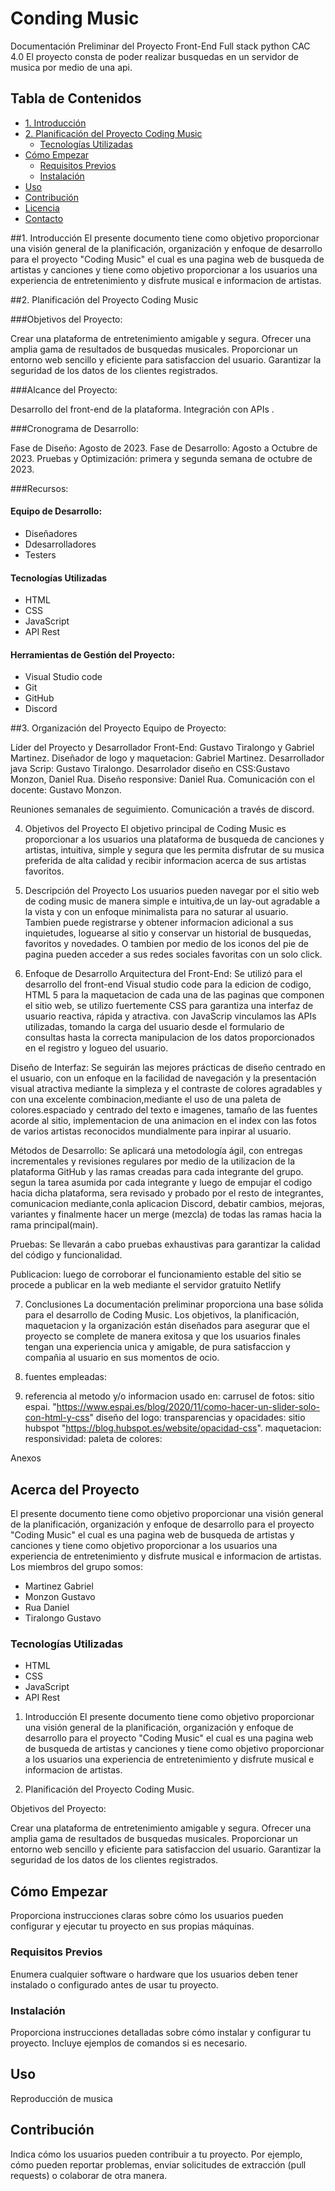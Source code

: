 
# Conding Music

Documentación Preliminar del Proyecto Front-End Full stack python CAC 4.0
El proyecto consta de poder realizar busquedas en un servidor de musica por medio de una api.

## Tabla de Contenidos

- [1. Introducción](#1._Introducción)
- [2. Planificación del Proyecto Coding Music](#2._Planificación_del_Proyecto_Coding_Music)
  - [Tecnologías Utilizadas](#tecnologías-utilizadas)
- [Cómo Empezar](#cómo-empezar)
  - [Requisitos Previos](#requisitos-previos)
  - [Instalación](#instalación)
- [Uso](#uso)
- [Contribución](#contribución)
- [Licencia](#licencia)
- [Contacto](#contacto)


##1. Introducción
El presente documento tiene como objetivo proporcionar una visión general de la planificación, organización y enfoque de desarrollo para el proyecto "Coding Music" el cual es una pagina web de busqueda de artistas y canciones y tiene como objetivo proporcionar a los usuarios una experiencia de entretenimiento y disfrute musical e informacion de artistas.

##2. Planificación del Proyecto Coding Music

###Objetivos del Proyecto:

Crear una plataforma de entretenimiento amigable y segura.
Ofrecer una amplia gama de resultados de busquedas musicales.
Proporcionar un entorno web sencillo y eficiente para satisfaccion del usuario.
Garantizar la seguridad de los datos de los clientes registrados.

###Alcance del Proyecto:

Desarrollo del front-end de la plataforma.
Integración con APIs .

###Cronograma de Desarrollo:

Fase de Diseño: Agosto de 2023.
Fase de Desarrollo: Agosto a Octubre de 2023.
Pruebas y Optimización: primera y segunda semana de octubre de 2023.

###Recursos:

#### Equipo de Desarrollo:
- Diseñadores
- Ddesarrolladores
- Testers
#### Tecnologías Utilizadas
- HTML
- CSS
- JavaScript
- API Rest
#### Herramientas de Gestión del Proyecto: 
- Visual Studio code
- Git
- GitHub
- Discord
  
##3. Organización del Proyecto
Equipo de Proyecto:

Líder del Proyecto y Desarrollador Front-End: Gustavo Tiralongo y Gabriel Martinez.
Diseñador de logo y maquetacion: Gabriel Martinez.
Desarrollador java Scrip: Gustavo Tiralongo.
Desarrolador diseño en CSS:Gustavo Monzon, Daniel Rua.
Diseño responsive: Daniel Rua.
Comunicación con el docente: Gustavo Monzon.

Reuniones semanales de seguimiento.
Comunicación a través de discord.

4. Objetivos del Proyecto
El objetivo principal de Coding Music es proporcionar a los usuarios una plataforma de busqueda de canciones y artistas, intuitiva, simple y segura que les permita disfrutar de su musica preferida de alta calidad y recibir informacion acerca de sus artistas favoritos.

5. Descripción del Proyecto
Los usuarios pueden navegar por el sitio web de coding music de manera simple e intuitiva,de un lay-out agradable a la vista y con un enfoque minimalista para no saturar al usuario.
Tambien puede registrarse y obtener informacion adicional a sus inquietudes, loguearse al sitio y conservar un historial de busquedas, favoritos y novedades. 
O tambien por medio de los iconos del pie de pagina pueden acceder a sus redes sociales favoritas con un solo click. 

6. Enfoque de Desarrollo
Arquitectura del Front-End: Se utilizó para el desarrollo del front-end Visual studio code para la edicion de codigo, HTML 5 para la maquetacion de cada una de las paginas que componen el sitio web, se utilizo fuertemente CSS para garantiza una interfaz de usuario reactiva, rápida y atractiva. con JavaScrip vinculamos las APIs utilizadas, tomando la carga del usuario desde el formulario de consultas hasta la correcta manipulacion de los datos proporcionados en el registro y logueo del usuario.

Diseño de Interfaz: Se seguirán las mejores prácticas de diseño centrado en el usuario, con un enfoque en la facilidad de navegación y la presentación visual atractiva mediante la simpleza y el contraste de colores agradables y con una excelente combinacion,mediante el uso de una paleta de colores.espaciado y centrado del texto e imagenes, tamaño de las fuentes acorde al sitio, implementacion de una animacion en el index con las fotos de varios artistas reconocidos mundialmente para inpirar al usuario.


 Métodos de Desarrollo: Se aplicará una metodología ágil, con entregas incrementales y revisiones regulares por medio de la utilizacion de la plataforma GitHub y las ramas creadas para cada integrante del grupo. segun la tarea asumida por cada integrante y luego de empujar el codigo hacia dicha plataforma, sera revisado y probado por el resto de integrantes, comunicacion mediante,conla aplicacion Discord, debatir cambios, mejoras, variantes y finalmente hacer un merge (mezcla) de todas las ramas hacia la rama principal(main).

Pruebas: Se llevarán a cabo pruebas exhaustivas para garantizar la calidad del código y funcionalidad.

Publicacion: luego de corroborar el funcionamiento estable del sitio se procede a publicar en la web mediante el servidor gratuito Netlify

7. Conclusiones
La documentación preliminar proporciona una base sólida para el desarrollo de Coding Music. Los objetivos, la planificación, maquetacion y la organización están diseñados para asegurar que el proyecto se complete de manera exitosa y que los usuarios finales tengan una experiencia unica y amigable, de pura satisfaccion y compañia al usuario en sus momentos de ocio.

8. fuentes empleadas:

9. referencia al metodo y/o informacion usado en:
carrusel de fotos: sitio espai. "https://www.espai.es/blog/2020/11/como-hacer-un-slider-solo-con-html-y-css"
diseño del logo:
transparencias y opacidades: sitio hubspot  "https://blog.hubspot.es/website/opacidad-css".
maquetacion:
responsividad:
paleta de colores:
 





 Anexos


## Acerca del Proyecto
El presente documento tiene como objetivo proporcionar una visión general de la planificación, organización y enfoque de desarrollo para el proyecto "Coding Music" el cual es una pagina web de busqueda de artistas y canciones y tiene como objetivo proporcionar a los usuarios una experiencia de entretenimiento y disfrute musical e informacion de artistas.
Los miembros del grupo somos:
- Martinez Gabriel
- Monzon Gustavo
- Rua Daniel
- Tiralongo Gustavo

### Tecnologías Utilizadas

- HTML
- CSS
- JavaScript
- API Rest

1. Introducción
El presente documento tiene como objetivo proporcionar una visión general de la planificación, organización y enfoque de desarrollo para el proyecto "Coding Music" el cual es una pagina web de busqueda de artistas y canciones y tiene como objetivo proporcionar a los usuarios una experiencia de entretenimiento y disfrute musical e informacion de artistas.

2. Planificación del Proyecto Coding Music.

Objetivos del Proyecto:

Crear una plataforma de entretenimiento amigable y segura.
Ofrecer una amplia gama de resultados de busquedas musicales.
Proporcionar un entorno web sencillo y eficiente para satisfaccion del usuario.
Garantizar la seguridad de los datos de los clientes registrados.

## Cómo Empezar

Proporciona instrucciones claras sobre cómo los usuarios pueden configurar y ejecutar tu proyecto en sus propias máquinas.

### Requisitos Previos

Enumera cualquier software o hardware que los usuarios deben tener instalado o configurado antes de usar tu proyecto.

### Instalación

Proporciona instrucciones detalladas sobre cómo instalar y configurar tu proyecto. Incluye ejemplos de comandos si es necesario.

## Uso

Reproducción de musica

## Contribución

Indica cómo los usuarios pueden contribuir a tu proyecto. Por ejemplo, cómo pueden reportar problemas, enviar solicitudes de extracción (pull requests) o colaborar de otra manera.
